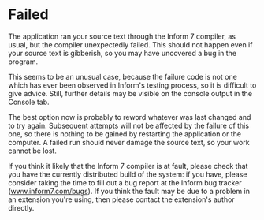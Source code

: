 # Failed

The application ran your source text through the Inform 7 compiler, as usual,
but the compiler unexpectedly failed. This should not happen even if your source
text is gibberish, so you may have uncovered a bug in the program.

This seems to be an unusual case, because the failure code is not one which has
ever been observed in Inform's testing process, so it is difficult to give
advice. Still, further details may be visible on the console output in the
Console tab.

The best option now is probably to reword whatever was last changed and to try
again. Subsequent attempts will not be affected by the failure of this one, so
there is nothing to be gained by restarting the application or the computer. A
failed run should never damage the source text, so your work cannot be lost.

If you think it likely that the Inform 7 compiler is at fault, please check that
you have the currently distributed build of the system: if you have, please
consider taking the time to fill out a bug report at the Inform bug tracker
(www.inform7.com/bugs). If you think the fault may be due to a problem in an
extension you're using, then please contact the extension's author directly.
